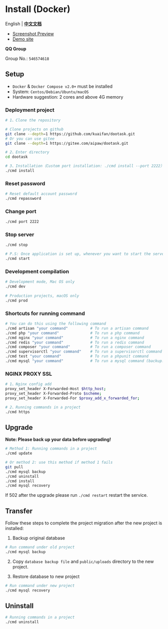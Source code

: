 # Install (Docker)

English | **[中文文档](./README_CN.md)**

- [Screenshot Preview](README_PREVIEW.md)
- [Demo site](http://www.dootask.com/)

**QQ Group**

Group No.: `546574618`

## Setup

- `Docker` & `Docker Compose v2.0+` must be installed
- System: `Centos/Debian/Ubuntu/macOS`
- Hardware suggestion: 2 cores and above 4G memory

### Deployment project

```bash
# 1、Clone the repository

# Clone projects on github
git clone --depth=1 https://github.com/kuaifan/dootask.git
# Or you can use gitee
git clone --depth=1 https://gitee.com/aipaw/dootask.git

# 2、Enter directory
cd dootask

# 3、Installation（Custom port installation: ./cmd install --port 2222）
./cmd install
```

### Reset password

```bash
# Reset default account password
./cmd repassword
```

### Change port

```bash
./cmd port 2222
```

### Stop server

```bash
./cmd stop

# P.S: Once application is set up, whenever you want to start the server (if it is stopped) run below command
./cmd start
```

### Development compilation

```bash
# Development mode, Mac OS only
./cmd dev
   
# Production projects, macOS only
./cmd prod  
```

### Shortcuts for running command

```bash
# You can do this using the following command
./cmd artisan "your command"          # To run a artisan command
./cmd php "your command"              # To run a php command
./cmd nginx "your command"            # To run a nginx command
./cmd redis "your command"            # To run a redis command
./cmd composer "your command"         # To run a composer command
./cmd supervisorctl "your command"    # To run a supervisorctl command
./cmd test "your command"             # To run a phpunit command
./cmd mysql "your command"            # To run a mysql command (backup: Backup database, recovery: Restore database)
```

### NGINX PROXY SSL

```bash 
# 1、Nginx config add
proxy_set_header X-Forwarded-Host $http_host;
proxy_set_header X-Forwarded-Proto $scheme;
proxy_set_header X-Forwarded-For $proxy_add_x_forwarded_for;

# 2、Running commands in a project
./cmd https
```

## Upgrade

**Note: Please back up your data before upgrading!**

```bash
# Method 1: Running commands in a project
./cmd update

# Or method 2: use this method if method 1 fails
git pull
./cmd mysql backup
./cmd uninstall
./cmd install
./cmd mysql recovery
```

If 502 after the upgrade please run `./cmd restart` restart the service.

## Transfer

Follow these steps to complete the project migration after the new project is installed:

1. Backup original database

```bash
# Run command under old project
./cmd mysql backup
```

2. Copy `database backup file` and `public/uploads` directory to the new project.

3. Restore database to new project
```bash
# Run command under new project
./cmd mysql recovery
```

## Uninstall

```bash
# Running commands in a project
./cmd uninstall
```
